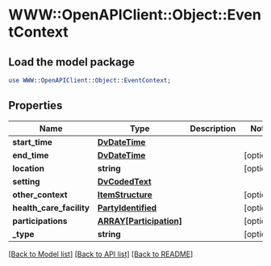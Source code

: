 # WWW::OpenAPIClient::Object::EventContext

## Load the model package
```perl
use WWW::OpenAPIClient::Object::EventContext;
```

## Properties
Name | Type | Description | Notes
------------ | ------------- | ------------- | -------------
**start_time** | [**DvDateTime**](DvDateTime.md) |  | 
**end_time** | [**DvDateTime**](DvDateTime.md) |  | [optional] 
**location** | **string** |  | [optional] 
**setting** | [**DvCodedText**](DvCodedText.md) |  | 
**other_context** | [**ItemStructure**](ItemStructure.md) |  | [optional] 
**health_care_facility** | [**PartyIdentified**](PartyIdentified.md) |  | [optional] 
**participations** | [**ARRAY[Participation]**](Participation.md) |  | [optional] 
**_type** | **string** |  | [optional] 

[[Back to Model list]](../README.md#documentation-for-models) [[Back to API list]](../README.md#documentation-for-api-endpoints) [[Back to README]](../README.md)


